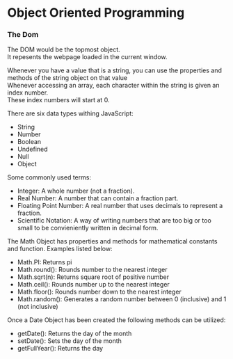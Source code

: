 # Object Oriented Programming

### The Dom

The DOM would be the topmost object. <br>
It repesents the webpage loaded in the current window. <br>

Whenever you have a value that is a string, you can use the properties and methods of the string object on that value <br>
Whenever accessing an array, each character within the string is given an index number. <br>
These index numbers will start at 0. <br>

There are six data types withing JavaScript:
- String
- Number
- Boolean
- Undefined
- Null
- Object

Some commonly used terms:
- Integer: A whole number (not a fraction).
- Real Number: A number that can contain a fraction part.
- Floating Point Number: A real number that uses decimals to represent a fraction.
- Scientific Notation: A way of writing numbers that are too big or too small to be convieniently written in decimal form.

The Math Object has properties and methods for mathematical constants and function.
Examples listed below:
- Math.PI: Returns pi
- Math.round(): Rounds number to the nearest integer
- Math.sqrt(n): Returns square root of positive number
- Math.ceil(): Rounds number up to the nearest integer
- Math.floor(): Rounds number down to the nearest integer
- Math.random(): Generates a random number between 0 (inclusive) and 1 (not inclusive)

Once a Date Object has been created the following methods can be utilized:
- getDate(): Returns the day of the month
- setDate(): Sets the day of the month
- getFullYear(): Returns the day